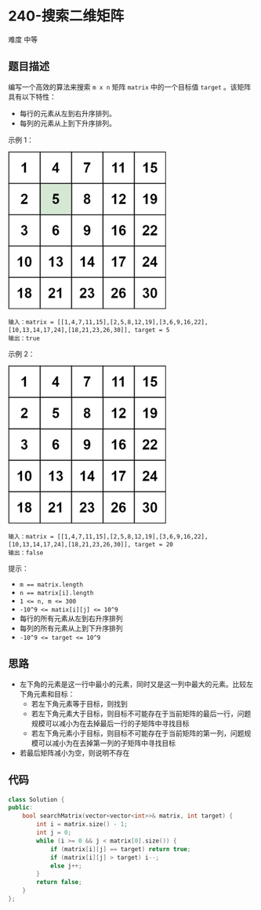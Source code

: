 # 240-搜索二维矩阵

难度 中等



## 题目描述

编写一个高效的算法来搜索 `m x n` 矩阵 `matrix` 中的一个目标值 `target` 。该矩阵具有以下特性：

- 每行的元素从左到右升序排列。
- 每列的元素从上到下升序排列。

示例 1：

<img src="images/searchgrid2.jpg" style="zoom:80%;" />

```
输入：matrix = [[1,4,7,11,15],[2,5,8,12,19],[3,6,9,16,22],[10,13,14,17,24],[18,21,23,26,30]], target = 5
输出：true
```
示例 2：

<img src="images/searchgrid.jpg" style="zoom:80%;" />

```
输入：matrix = [[1,4,7,11,15],[2,5,8,12,19],[3,6,9,16,22],[10,13,14,17,24],[18,21,23,26,30]], target = 20
输出：false
```

提示：

- `m == matrix.length`
- `n == matrix[i].length`
- `1 <= n, m <= 300`
- `-10^9 <= matix[i][j] <= 10^9`
- 每行的所有元素从左到右升序排列
- 每列的所有元素从上到下升序排列
- `-10^9 <= target <= 10^9`



## 思路

- 左下角的元素是这一行中最小的元素，同时又是这一列中最大的元素。比较左下角元素和目标：
  - 若左下角元素等于目标，则找到
  - 若左下角元素大于目标，则目标不可能存在于当前矩阵的最后一行，问题规模可以减小为在去掉最后一行的子矩阵中寻找目标
  - 若左下角元素小于目标，则目标不可能存在于当前矩阵的第一列，问题规模可以减小为在去掉第一列的子矩阵中寻找目标
- 若最后矩阵减小为空，则说明不存在



## 代码

```c++
class Solution {
public:
    bool searchMatrix(vector<vector<int>>& matrix, int target) {
        int i = matrix.size() - 1;
        int j = 0;
        while (i >= 0 && j < matrix[0].size()) {
            if (matrix[i][j] == target) return true;
            if (matrix[i][j] > target) i--;
            else j++;
        }
        return false;
    }
};
```

